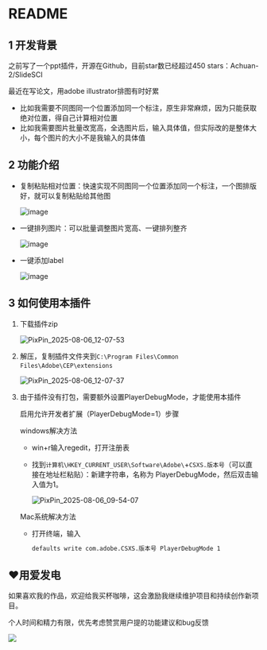 # README

## 1 开发背景

之前写了一个ppt插件，开源在Github，目前star数已经超过450 stars：Achuan-2/SlideSCI

最近在写论文，用adobe illustrator排图有时好累

- 比如我需要不同图同一个位置添加同一个标注，原生非常麻烦，因为只能获取绝对位置，得自己计算相对位置
- 比如我需要图片批量改宽高，全选图片后，输入具体值，但实际改的是整体大小，每个图片的大小不是我输入的具体值

## 2 功能介绍

- 复制粘贴相对位置：快速实现不同图同一个位置添加同一个标注，一个图排版好，就可以复制粘贴给其他图

  ![image](https://assets.b3logfile.com/siyuan/1610205759005/assets/image-20250806121358-036gmd6.png)​
- 一键排列图片：可以批量调整图片宽高、一键排列整齐

  ![image](https://assets.b3logfile.com/siyuan/1610205759005/assets/image-20250806121535-4wmql7s.png)​
- 一键添加label

  ![image](https://assets.b3logfile.com/siyuan/1610205759005/assets/image-20250806121541-0tppy18.png)​

## 3 如何使用本插件

1. 下载插件zip

    ![PixPin_2025-08-06_12-07-53](https://assets.b3logfile.com/siyuan/1610205759005/assets/PixPin_2025-08-06_12-07-53-20250806120759-910uvu0.png)
2. 解压，复制插件文件夹到`C:\Program Files\Common Files\Adobe\CEP\extensions`​

    ![PixPin_2025-08-06_12-07-37](https://assets.b3logfile.com/siyuan/1610205759005/assets/PixPin_2025-08-06_12-07-37-20250806120739-cquahfa.png)
3. 由于插件没有打包，需要额外设置PlayerDebugMode，才能使用本插件

    启用允许开发者扩展（PlayerDebugMode=1）步骤

    windows解决方法

    - win+r输入regedit，打开注册表
    - 找到`计算机\HKEY_CURRENT_USER\Software\Adobe\`+`CSXS.版本号`（可以直接在地址栏粘贴）：新建字符串，名称为 PlayerDebugMode，然后双击输入值为1。

      ![PixPin_2025-08-06_09-54-07](https://assets.b3logfile.com/siyuan/1610205759005/assets/PixPin_2025-08-06_09-54-07-20250806095411-4s02uhq.png)

    Mac系统解决方法

    - 打开终端，输入

      ```bash
      defaults write com.adobe.CSXS.版本号 PlayerDebugMode 1
      ```

## ❤️用爱发电

如果喜欢我的作品，欢迎给我买杯咖啡，这会激励我继续维护项目和持续创作新项目。

个人时间和精力有限，优先考虑赞赏用户提的功能建议和bug反馈

![](https://camo.githubusercontent.com/8cf1ad8251e7cecf3dbd2f818706e8aad08aeab824c8bed49b6826f2df443000/68747470733a2f2f63646e2e6e6c61726b2e636f6d2f79757175652f302f323032342f6a7065672f313430383034362f313731343735343537333339332d39633766373062302d303565632d343839652d623561322d3161333766623638316636662e6a7065673f782d6f73732d70726f636573733d696d616765253246666f726d617425324377656270253246696e7465726c61636525324331)
